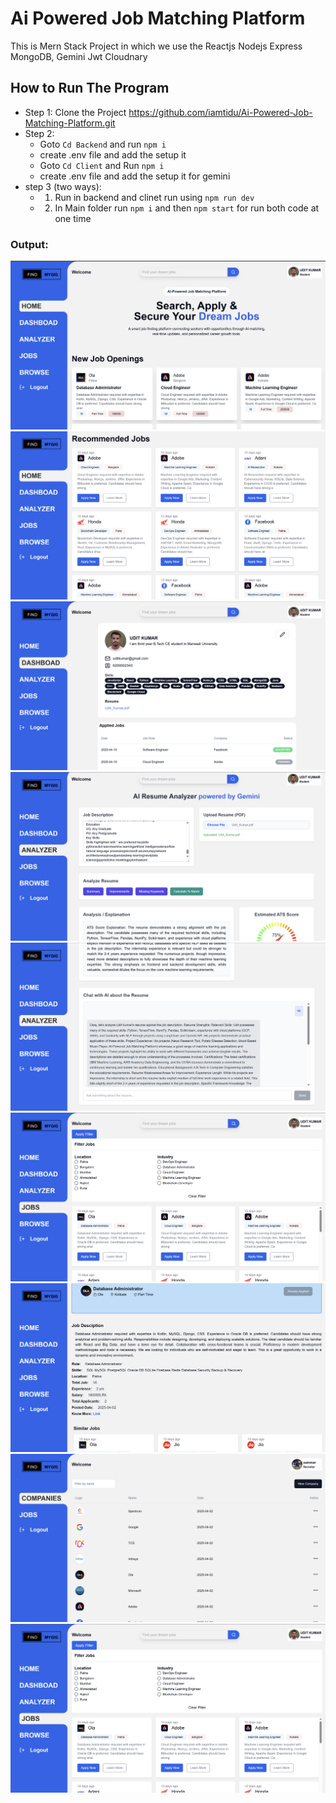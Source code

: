 # Ai Powered Job Matching Platform

This is Mern Stack Project in which we use the Reactjs Nodejs Express MongoDB, Gemini Jwt Cloudnary 

## How to Run The Program

- Step 1: Clone the Project https://github.com/iamtidu/Ai-Powered-Job-Matching-Platform.git
- Step 2:
    - Goto `Cd Backend` and run `npm i`
    - create .env file and add the setup it
    - Goto `Cd Client` and Run `npm i`
    - create .env file and add the setup it for gemini
- step 3 (two ways):
    - 1. Run in backend and clinet run using `npm run dev`
    - 2. In Main folder run `npm i` and then `npm start` for run both code at one time


### Output:
![Image 1](screenshots/home.png)
![Image 2](screenshots/rec.png)
![Image 1](screenshots/dashboard.png)
![Image 2](screenshots/ai1.png)
![Image 1](screenshots/ai2.png)
![Image 2](screenshots/jobs.png)
![Image 1](screenshots/jobdecription.png)
![Image 2](screenshots/R_company.png)
![Image 1](screenshots/jobs.png)








        